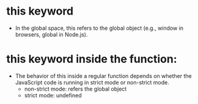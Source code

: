 # this keyword

- In the global space, this refers to the global object (e.g., window in browsers, global in Node.js).

# this keyword inside the function:

- The behavior of this inside a regular function depends on whether the JavaScript code is running in strict mode or non-strict mode.
  - non-strict mode: refers the global object
  - strict mode: undefined
